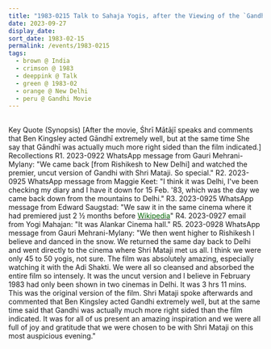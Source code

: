 ```yaml
---
title: "1983-0215 Talk to Sahaja Yogis, after the Viewing of the `Gandhi' Movie, Hall, Alankar Cinema, Lajpat Nagar 3, New Delhi, India"
date: 2023-09-27
display_date: 
sort_date: 1983-02-15
permalink: /events/1983-0215
tags:
  - brown @ India
  - crimson @ 1983
  - deeppink @ Talk
  - green @ 1983-02
  - orange @ New Delhi
  - peru @ Gandhi Movie
---
```


<br>

<wave-list>
  <list-title color="DarkSeaGreen" width="75">Key Quote (Synopsis)</list-title>
  <list-item color="BlanchedAlmond" width="200">[After the movie, Śhrī Mātājī speaks and comments that Ben Kingsley acted Gāndhī extremely well, but at the same time She say that Gāndhī was actually much more right sided than the film indicated.]</list-item>
</wave-list>

<br>

<wave-list>
  <list-title color="DarkSeaGreen" width="75">Recollections</list-title>
  <list-item color="BlanchedAlmond"  width="200">R1. 2023-0922 WhatsApp message from Gauri Mehrani-Mylany: "We came back [from Rishikesh to New Delhi] and watched the premier, uncut version of Gandhi with Shri Mataji. So special."</list-item>
  <list-item color="Lavender" width="200">R2. 2023-0925 WhatsApp message from Maggie Keet: "I think it was Delhi, I've been checking my diary and I have it down for 15 Feb. '83, which was the day we came back down from the mountains to Delhi."</list-item>
  <list-item color="BlanchedAlmond" width="200">R3. 2023-0925 WhatsApp message from Edward Saugstad: "We saw it in the same cinema where it had premiered just 2 ½ months before <a href="https://en.m.wikipedia.org/wiki/Gandhi_(film)/"> <font color="DarkGreen"> Wikipedia</font></a>"</list-item>
  <list-item color="Lavender" width="200">R4. 2023-0927 email from Yogi Mahajan: "It was Alankar Cinema hall."</list-item>
  <list-item color="BlanchedAlmond" width="200">R5. 2023-0928 WhatsApp message from Gauri Mehrani-Mylany: "We then went higher to Rishikesh l believe and danced in the snow. We returned the same day back to Delhi and went directly to the cinema where Shri Mataji met us all. I think we were only 45 to 50 yogis, not sure. The film was absolutely amazing, especially watching it with the Adi Shakti. We were all so cleansed and absorbed the entire film so intensely. It was the uncut version and l believe in February 1983 had only been shown in two cinemas in Delhi. It was 3 hrs 11 mins. This was the original version of the film. Shri Mataji spoke afterwards and commented that Ben Kingsley acted Gandhi extremely well, but at the same time said that Gandhi was actually much more right sided than the film indicated. It was for all of us present an amazing inspiration and we were all full of joy and gratitude that we were chosen to be with Shri Mataji on this most auspicious evening."</list-item>
</wave-list>